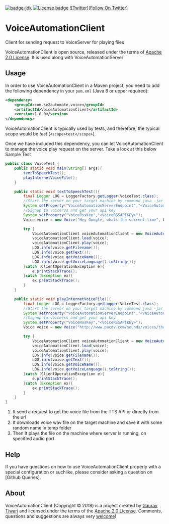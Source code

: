 [![badge-jdk](https://img.shields.io/badge/jdk-7-green.svg)](http://www.oracle.com/technetwork/java/javase/downloads/index.html)
[![License badge](https://img.shields.io/badge/license-Apache2-green.svg)](http://www.apache.org/licenses/LICENSE-2.0)
[![Twitter](Follow On Twitter)](https://twitter.com/se2automate)

# VoiceAutomationClient
Client for sending request to VoiceServer for playing files

VoiceAutomationClient is open source, released under the terms of [Apache 2.0 License]. It is used along with VoiceAutomationServer

## Usage

In order to use VoiceAutomationClient in a Maven project, you need to add the following dependency in your `pom.xml` (Java 8 or upper required):

```xml
<dependency>
    <groupId>com.se2automate.voice</groupId>
    <artifactId>VoiceAutomationClient</artifactId>
    <version>1.0.0</version>
</dependency>
```

VoiceAutomationClient is typically used by tests, and therefore, the typical scope would be *test* (`<scope>test</scope>`).

Once we have included this dependency, you can let VoiceAutomationClient to manage the voice play request on the server. Take a look at this below Sample Test

```java
public class VoiceTest {
    public static void main(String[] args){
        textToSpeechTest();
        playInternetVoiceFile();
    }

    public static void textToSpeechTest(){
        final Logger LOG = LoggerFactory.getLogger(VoiceTest.class);
        //Start the server on your target machine by command java -jar VoiceAuotmationServer.jar
        System.setProperty("VoiceAutomationServerEndpoint","<VoiceAutomationServerIP:Port>");
        //Signup to voicerss and get your api key
        System.setProperty("VoiceRssKey","<VoiceRSSAPIKEy>");
        Voice voice = new Voice("Hey Google, whats the current time", Language.ENGLISH_US);

        try {
            VoiceAutomationClient voiceAutomationClient = new VoiceAutomationClient();
            voiceAutomationClient.load(voice);
            voiceAutomationClient.play(voice);
            LOG.info(voice.getFilename());
            LOG.info(voice.getText());
            LOG.info(voice.getVoiceName());
            LOG.info(voice.getVoiceLanguage().toString());
        }catch (ClientOperationException e){
            e.printStackTrace();
        }catch (Exception ex){
            ex.printStackTrace();
        }
    }

    public static void playInternetVoiceFile(){
        final Logger LOG = LoggerFactory.getLogger(VoiceTest.class);
        //Start the server on your target machine by command java -jar VoiceAuotmationServer.jar
        System.setProperty("VoiceAutomationServerEndpoint","<VoiceAutomationServerIP:Port>");
        //Signup to voicerss and get your api key
        System.setProperty("VoiceRssKey","<VoiceRSSAPIKEy>");
        Voice voice = new Voice("http://www.pacdv.com/sounds/voices/thank-god-its-friday.wav");

        try {
            VoiceAutomationClient voiceAutomationClient = new VoiceAutomationClient();
            voiceAutomationClient.load(voice);
            voiceAutomationClient.play(voice);
            LOG.info(voice.getFilename());
            LOG.info(voice.getText());
            LOG.info(voice.getVoiceName());
            LOG.info(voice.getVoiceLanguage().toString());
        }catch (ClientOperationException e){
            e.printStackTrace();
        }catch (Exception ex){
            ex.printStackTrace();
        }
    }
}

```

1. It send a request to get the voice file from the TTS API or directly from the url
2. It downloads voice wav file on the target machine and save it with some random name in temp folder
3. Then It plays the file on the machine where server is running, on specified audio port

## Help

If you have questions on how to use VoiceAutomationClient properly with a special configuration or suchlike, please consider asking a question on [Github Queries].

## About

VoiceAutomationClient (Copyright &copy; 2018) is a project created by [Gaurav Tiwari] and licensed under the terms of the [Apache 2.0 License]. Comments, questions and suggestions are always very [welcome][VoiceAutomationClient issues]!

[Apache HTTP Client]: https://hc.apache.org/httpcomponents-client-ga/
[Apache HTTP Client logging practices]: https://hc.apache.org/httpcomponents-client-ga/logging.html
[Apache 2.0 License]: http://www.apache.org/licenses/LICENSE-2.0
[authenticated requests]: https://developer.github.com/v3/#rate-limiting
[Gaurav Tiwari]: http://g-tiwari.github.io/
[GitHub account]: https://github.com/settings/tokens
[GitHub Repository]: https://github.com/g-tiwari/VoiceAutomationClient
[VoiceAutomationClient issues]: https://github.com/g-tiwari/VoiceAutomationClient/issues
